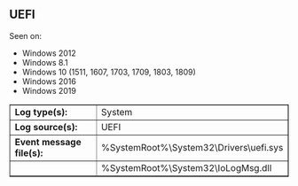 ## UEFI

Seen on:
* Windows 2012
* Windows 8.1
* Windows 10 (1511, 1607, 1703, 1709, 1803, 1809)
* Windows 2016
* Windows 2019

<table border="1" class="docutils">
  <tbody>
    <tr>
      <td><b>Log type(s):</b></td>
      <td>System</td>
    </tr>
    <tr>
      <td><b>Log source(s):</b></td>
      <td>UEFI</td>
    </tr>
    <tr>
      <td><b>Event message file(s):</b></td>
      <td>%SystemRoot%\System32\Drivers\uefi.sys</td>
    </tr>
    <tr>
      <td>&nbsp;</td>
      <td>%SystemRoot%\System32\IoLogMsg.dll</td>
    </tr>
  </tbody>
</table>

&nbsp;

